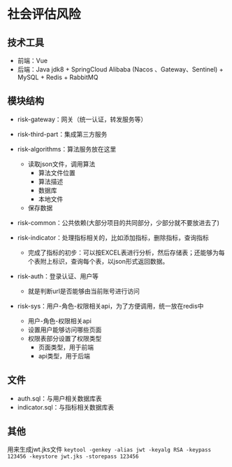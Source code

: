 # 社会评估风险

## 技术工具

* 前端：Vue
* 后端：Java jdk8 + SpringCloud Alibaba (Nacos 、Gateway、Sentinel) + MySQL + Redis + RabbitMQ

## 模块结构
* risk-gateway：网关（统一认证，转发服务等）
* risk-third-part：集成第三方服务

* risk-algorithms：算法服务放在这里 
  - 读取json文件，调用算法 
    - 算法文件位置 
    - 算法描述 
    - 数据库 
    - 本地文件 
  - 保存数据

* risk-common：公共依赖(大部分项目的共同部分，少部分就不要放进去了)

* risk-indicator：处理指标相关的，比如添加指标，删除指标，查询指标
  * 完成了指标的初步：可以按EXCEL表进行分析，然后存储表；还能够为每个表附上标识，查询每个表，以json形式返回数据。

* risk-auth：登录认证、用户等
  * 就是判断url是否能够由当前账号进行访问

* risk-sys：用户-角色-权限相关api，为了方便调用，统一放在redis中
  * 用户-角色-权限相关api
  * 设置用户能够访问哪些页面
  * 权限表部分设置了权限类型
    * 页面类型，用于前端
    * api类型，用于后端


## 文件
* auth.sql：与用户相关数据库表
* indicator.sql：与指标相关数据库表


## 其他
用来生成jwt.jks文件
`keytool -genkey -alias jwt -keyalg RSA -keypass 123456 -keystore jwt.jks -storepass 123456`
